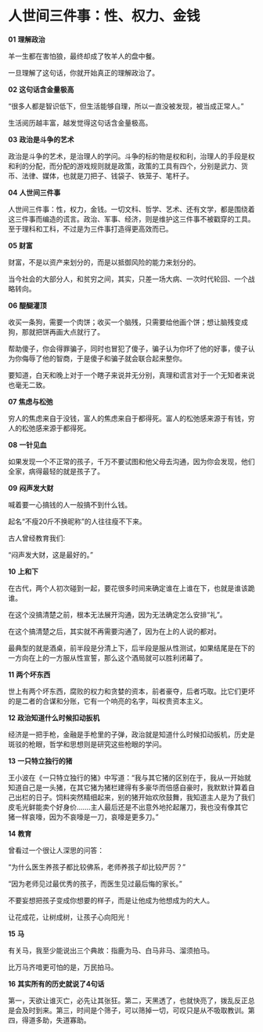 # 人世间三件事：性、权力、金钱
**01** **理解政治**

羊一生都在害怕狼，最终却成了牧羊人的盘中餐。

一旦理解了这句话，你就开始真正的理解政治了。

**02** **这句话含金量极高**

“很多人都是智识低下，但生活能够自理，所以一直没被发现，被当成正常人。”

生活阅历越丰富，越发觉得这句话含金量极高。

**03** **政治是斗争的艺术**

政治是斗争的艺术，是治理人的学问。斗争的标的物是权和利，治理人的手段是权和利的分配，而分配的游戏规则就是政策，政策的工具有四个，分别是武力、货币、法律、媒体，也就是刀把子、钱袋子、铁笼子、笔杆子。

  

**04** **人世间三件事**

人世间三件事：性，权力，金钱。一切文科、哲学、艺术、还有文学，都是围绕着这三件事而编造的谎言。政治、军事、经济，则是维护这三件事不被戳穿的工具。至于理科和工科，不过是为三件事打造得更高效而已。

**05** **财富**

财富，不是以资产来划分的，而是以抵御风险的能力来划分的。

当今社会的大部分人，和贫穷之间，其实，只差一场大病、一次时代轮回、一个战略转向。

**06** **醍醐灌顶**

收买一条狗，需要一个肉饼；收买一个脑残，只需要给他画个饼；想让脑残变成狗，那就把饼再画大点就行了。

帮助傻子，你会得罪骗子，同时也冒犯了傻子，骗子认为你坏了他的好事，傻子认为你侮辱了他的智商，于是傻子和骗子就会联合起来整你。

要知道，白天和晚上对于一个瞎子来说并无分别，真理和谎言对于一个无知者来说也毫无二致。

**07** **焦虑与松弛**

穷人的焦虑来自于没钱，富人的焦虑来自于都得死。富人的松弛感来源于有钱，穷人的松弛感来源于都得死。

**08** **一针见血**

如果发现一个不正常的孩子，千万不要试图和他父母去沟通，因为你会发现，他们全家，病得最轻的就是孩子了。

**09** **闷声发大财**

喊着要一心搞钱的人一般搞不到什么钱。

起名“不瘦20斤不换昵称”的人往往瘦不下来。

古人曾经教育我们:

“闷声发大财，这是最好的。”

**10** **上和下**

在古代，两个人初次碰到一起，要花很多时间来确定谁在上谁在下，也就是谁该跪谁。

在这个没搞清楚之前，根本无法展开沟通，因为无法确定怎么安排“礼”。

在这个搞清楚之后，其实就不再需要沟通了，因为在上的人说的都对。

最典型的就是酒桌，前半段是分清上下，后半段是服从性测试，如果结尾是在下的一方向在上的一方服从性宣誓，那么这个酒局就可以胜利闭幕了。

  

**11** **两个坏东西**

世上有两个坏东西，腐败的权力和贪婪的资本，前者豪夺，后者巧取。比它们更坏的是二者的合谋和分账，它有一个响亮的名字，叫权贵资本主义。

**12** **政治知道什么时候扣动扳机**

经济是一把手枪，金融是手枪里的子弹，政治就是知道什么时候扣动扳机，历史是斑驳的枪眼，哲学和思想则是研究这些枪眼的学问。

**13** **一只特立独行的猪**

王小波在《一只特立独行的猪》中写道：“我与其它猪的区别在于，我从一开始就知道自己是一头猪，在其它猪为猪栏建得有多豪华而倍感自豪时，我默默计算着自己出栏的日子。饲料突然精细起来，别的猪开始欢欣鼓舞，我知道主人是为了我们皮毛光鲜能卖个好身价…….主人最后还是不出意外地抡起屠刀，我也没有像其它猪一样哀嚎，因为不哀嚎是一刀，哀嚎是更多刀。”

  

**14** **教育**

曾看过一个很让人深思的问答：

“为什么医生养孩子都比较佛系，老师养孩子却比较严厉？”

“因为老师见过最优秀的孩子，而医生见过最后悔的家长。”

不要妄想把孩子变成你想要的样子，而是让他成为他想成为的大人。

让花成花，让树成树，让孩子心向阳光！

**15** **马**

有关马，我至少能说出三个典故：指鹿为马、白马非马、溜须拍马。

比万马齐喑更可怕的是，万民拍马。

**16** **其实所有的历史就说了4句话**

第一，天欲让谁灭亡，必先让其张狂。第二，天黑透了，也就快亮了，拨乱反正总是会及时到来。第三，时间是个筛子，可以筛掉一切，可叹只是从不吸取教训。第四，得道多助，失道寡助。